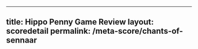 ---
        
title: Hippo Penny Game Review
layout: scoredetail
permalink: /meta-score/chants-of-sennaar
---